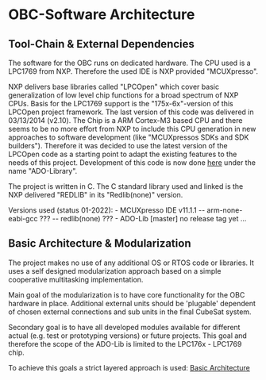 OBC-Software Architecture
=========================

Tool-Chain & External Dependencies
----------------------------------

The software for the OBC runs on dedicated hardware. The CPU used is a LPC1769 from NXP. 
Therefore the used IDE is NXP provided "MCUXpresso".

NXP delivers base libraries called "LPCOpen" which cover basic generalization of low level chip functions for a broad spectrum of NXP CPUs.
Basis for the LPC1769 support is the "175x-6x"-version of this LPCOpen project framework. The last version of this code was delivered 
in 03/13/2014 (v2.10). The Chip is a ARM Cortex-M3 based CPU and there seems to be no more effort from NXP to include this CPU generation
in new approaches to software development (like "MCUXpressos SDKs and SDK builders"). Therefore it was decided to use the latest version of 
the LPCOpen code as a starting point to adapt the existing features to the needs of this project. Development of this code is now done  [here](https://github.com/RobertK66/ado-chip-175x-6x)
under the name "ADO-Library".

The project is written in C. The C standard library used and linked is the NXP delivered "REDLIB" in its "Redlib(none)" version.

Versions used (status 01-2022):
	- MCUXpresso IDE 		v11.1.1 
	-- arm-none-eabi-gcc		???
	-- redlib(none)		 	???
	- ADO-Lib 				\[master\] no release tag yet ...


Basic Architecture & Modularization
-----------------------------------

The project makes no use of any additional OS or RTOS code or libraries. It uses a self designed modularization approach based on a simple cooperative multitasking implementation.

Main goal of the modularization is to have core functionality for the OBC hardware in place. Additional external units should be 'plugable' dependent of chosen external connections 
and sub units in the final CubeSat system. 

Secondary goal is to have all developed modules available for different actual (e.g. test or prototyping versions) or future projects. This goal and therefore the scope of the ADO-Lib 
is limited to the LPC176x - LPC1769 chip.

To achieve this goals a strict layered approach is used:
[Basic Architecture](pic/architecture.jpg)


 


  